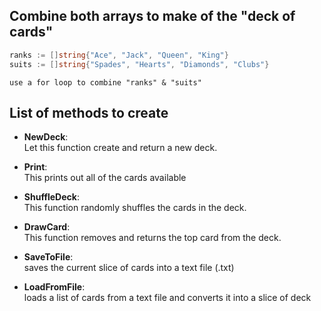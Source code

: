 ## Combine both arrays to make of the "deck of cards"
```go
ranks := []string{"Ace", "Jack", "Queen", "King"}
suits := []string{"Spades", "Hearts", "Diamonds", "Clubs"}
```
    use a for loop to combine "ranks" & "suits"

## List of methods to create
- **NewDeck**:  
    Let this function create and return a new deck.

- **Print**:  
    This prints out all of the cards available
  
- **ShuffleDeck**:  
    This function randomly shuffles the cards in the deck.
  
- **DrawCard**:  
    This function removes and returns the top card from the deck.

- **SaveToFile**:  
    saves the current slice of cards into a text file (.txt)

- **LoadFromFile**:  
    loads a list of cards from a text file and converts it into a slice of deck

